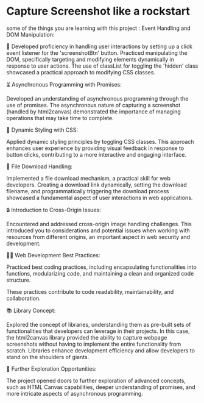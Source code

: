# Capture Screenshot like a rockstart

some of the things you are learning with this project :
Event Handling and DOM Manipulation:


🎨
Developed proficiency in handling user interactions by setting up a click event listener for the 'screenshotBtn' button.
Practiced manipulating the DOM, specifically targeting and modifying elements dynamically in response to user actions. The use of classList for toggling the 'hidden' class showcased a practical approach to modifying CSS classes.


⏳
Asynchronous Programming with Promises:

Developed an understanding of asynchronous programming through the use of promises. The asynchronous nature of capturing a screenshot (handled by html2canvas) demonstrated the importance of managing operations that may take time to complete. 

🌈
Dynamic Styling with CSS:

Applied dynamic styling principles by toggling CSS classes. This approach enhances user experience by providing visual feedback in response to button clicks, contributing to a more interactive and engaging interface. 


📁
File Download Handling:

Implemented a file download mechanism, a practical skill for web developers. Creating a download link dynamically, setting the download filename, and programmatically triggering the download process showcased a fundamental aspect of user interactions in web applications.

 🔒
Introduction to Cross-Origin Issues:

Encountered and addressed cross-origin image handling challenges. This introduced you to considerations and potential issues when working with resources from different origins, an important aspect in web security and development.


 👩‍💻
 Web Development Best Practices:

Practiced best coding practices, including encapsulating functionalities into functions, modularizing code, and maintaining a clean and organized code structure.

 These practices contribute to code readability, maintainability, and collaboration. 

📚
Library Concept:

Explored the concept of libraries, understanding them as pre-built sets of functionalities that developers can leverage in their projects. In this case, the html2canvas library provided the ability to capture webpage screenshots without having to implement the entire functionality from scratch. Libraries enhance development efficiency and allow developers to stand on the shoulders of giants.

🚪
Further Exploration Opportunities:

The project opened doors to further exploration of advanced concepts, such as HTML Canvas capabilities, deeper understanding of promises, and more intricate aspects of asynchronous programming.
